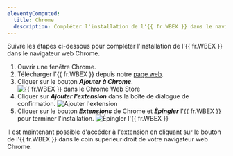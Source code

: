 ```yaml
---
eleventyComputed:
  title: Chrome
  description: Compléter l'installation de l'{{ fr.WBEX }} dans le navigateur web Chrome.
---
```

Suivre les étapes ci-dessous pour compléter l'installation de l'{{ fr.WBEX }} dans le navigateur web Chrome.

1. Ouvrir une fenêtre Chrome.
1. Télécharger l'{{ fr.WBEX }} depuis notre [page web](https://devolutions.net/workspace).
1. Cliquer sur le bouton ***Ajouter à Chrome***.
![{{ fr.WBEX }} dans le Chrome Web Store](https://cdnweb.devolutions.net/docs/INTERFACE2015.png)
1. Cliquer sur ***Ajouter l'extension*** dans la boîte de dialogue de confirmation.
![Ajouter l'extension](https://cdnweb.devolutions.net/docs/INTERFACE2016.png)
1. Cliquer sur le bouton ***Extensions*** de Chrome et ***Épingler*** l'{{ fr.WBEX }} pour terminer l'installation.
![Épingler l'{{ fr.WBEX }}](https://cdnweb.devolutions.net/docs/INTERFACE2017.png)

Il est maintenant possible d'accéder à l'extension en cliquant sur le bouton de l'{{ fr.WBEX }} dans le coin supérieur droit de votre navigateur web Chrome.